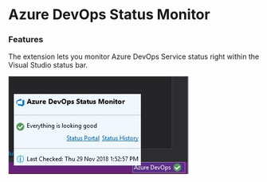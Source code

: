 # Azure DevOps Status Monitor

### Features


The extension lets you monitor Azure DevOps Service status right within the Visual Studio status bar.

![Image](screenshots/screenshot.png)